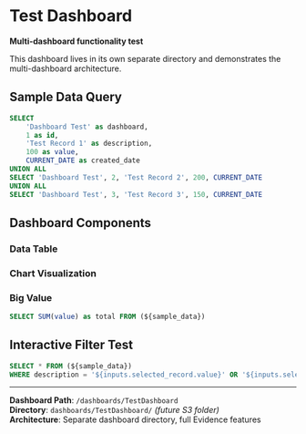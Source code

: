 # Test Dashboard

**Multi-dashboard functionality test**

This dashboard lives in its own separate directory and demonstrates the multi-dashboard architecture.

## Sample Data Query

```sql sample_data
SELECT 
    'Dashboard Test' as dashboard,
    1 as id, 
    'Test Record 1' as description,
    100 as value,
    CURRENT_DATE as created_date
UNION ALL
SELECT 'Dashboard Test', 2, 'Test Record 2', 200, CURRENT_DATE
UNION ALL  
SELECT 'Dashboard Test', 3, 'Test Record 3', 150, CURRENT_DATE
```

## Dashboard Components

### Data Table
<DataTable data={sample_data} />

### Chart Visualization  
<BarChart data={sample_data} x=description y=value />

### Big Value
```sql total_value
SELECT SUM(value) as total FROM (${sample_data})
```

<BigValue data={total_value} value=total title="Total Value" />

## Interactive Filter Test

<Dropdown name=selected_record data={sample_data} value=description title="Select Record" />

```sql filtered_data
SELECT * FROM (${sample_data})
WHERE description = '${inputs.selected_record.value}' OR '${inputs.selected_record.value}' IS NULL
```

<DataTable data={filtered_data} />

---

**Dashboard Path**: `/dashboards/TestDashboard`  
**Directory**: `dashboards/TestDashboard/` *(future S3 folder)*  
**Architecture**: Separate dashboard directory, full Evidence features